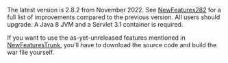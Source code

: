 The latest version is 2.8.2 from November 2022. See [NewFeatures282](/p/jforum2/wiki2/NewFeatures282/) for a full list of improvements
compared to the previous version. All users should upgrade. A Java 8 JVM and a Servlet 3.1 container is required.

If you want to use the as-yet-unreleased features mentioned in [NewFeaturesTrunk](/p/jforum2/wiki2/NewFeaturesTrunk/),
you'll have to download the source code and build the war file yourself.

